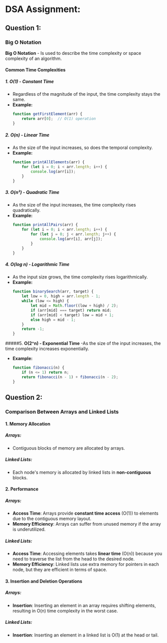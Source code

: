 # DSA Assignment: 

## Question 1:

### Big O Notation

**Big O Notation** - Is used to describe the time complexity or space complexity of an algorithm.

#### Common Time Complexities

##### 1. **O(1) - Constant Time**
   - Regardless of the magnitude of the input, the time complexity stays the same.
   - **Example:**
     ```javascript
     function getFirstElement(arr) {
         return arr[0];  // O(1) operation
     }
     ```
##### 2. **O(n) - Linear Time**
   - As the size of the input increases, so does the temporal complexity.
   - **Example:**
     ```javascript
     function printAllElements(arr) {
         for (let i = 0; i < arr.length; i++) {
             console.log(arr[i]);
         }
     }
     ```

##### 3. **O(n²) - Quadratic Time**
   - As the size of the input increases, the time complexity rises quadratically.
   - **Example:**
     ```javascript
     function printAllPairs(arr) {
         for (let i = 0; i < arr.length; i++) {
             for (let j = 0; j < arr.length; j++) {
                 console.log(arr[i], arr[j]);
             }
         }
     }
     ```
     
##### 4. **O(log n) - Logarithmic Time**
   - As the input size grows, the time complexity rises logarithmically.
   - **Example:**
     ```javascript
     function binarySearch(arr, target) {
         let low = 0, high = arr.length - 1;
         while (low <= high) {
             let mid = Math.floor((low + high) / 2);
             if (arr[mid] === target) return mid;
             if (arr[mid] < target) low = mid + 1;
             else high = mid - 1;
         }
         return -1;
     }
     ```
     
#####5. **O(2^n) - Exponential Time**
   -As the size of the input increases, the time complexity increases exponentially.
   - **Example:**
     ```javascript
     function fibonacci(n) {
         if (n <= 1) return n;
         return fibonacci(n - 1) + fibonacci(n - 2);
     }
     ```
## Question 2:

### Comparison Between Arrays and Linked Lists

#### 1. **Memory Allocation**

##### **Arrays**:
- Contiguous blocks of memory are allocated by arrays.

##### **Linked Lists**:
- Each node's memory is allocated by linked lists in **non-contiguous** blocks.
  
#### 2. **Performance**

##### **Arrays**:
- **Access Time**: Arrays provide **constant time access** (O(1)) to elements due to the contiguous memory layout.
- **Memory Efficiency**: Arrays can suffer from unused memory if the array is underutilized.

##### **Linked Lists**:
- **Access Time**: Accessing elements takes **linear time** (O(n)) because you need to traverse the list from the head to the desired node.
- **Memory Efficiency**: Linked lists use extra memory for pointers in each node, but they are efficient in terms of space.

#### 3. **Insertion and Deletion Operations**

##### **Arrays**:
- **Insertion**: Inserting an element in an array requires shifting elements, resulting in O(n) time complexity in the worst case.

##### **Linked Lists**:
- **Insertion**: Inserting an element in a linked list is O(1) at the head or tail.

